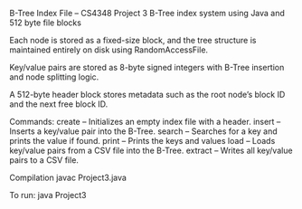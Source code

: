 B-Tree Index File – CS4348 Project 3
B-Tree index system using Java and 512 byte file blocks

Each node is stored as a fixed-size block, and the tree structure is maintained entirely on disk using RandomAccessFile.

Key/value pairs are stored as 8-byte signed integers with B-Tree insertion and node splitting logic.

A 512-byte header block stores metadata such as the root node’s block ID and the next free block ID.

Commands:
create <filename> – Initializes an empty index file with a header.
insert <filename> <key> <value> – Inserts a key/value pair into the B-Tree.
search <filename> <key> – Searches for a key and prints the value if found.
print <filename> – Prints the keys and values 
load <indexfile> <csvfile> – Loads key/value pairs from a CSV file into the B-Tree.
extract <indexfile> <outputfile> – Writes all key/value pairs to a CSV file.

Compilation
javac Project3.java

To run:
java Project3 <command> <args>
